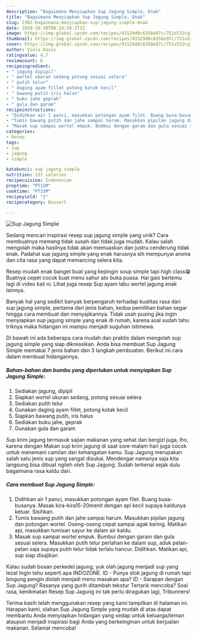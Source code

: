 ```yaml
---
description: "Bagaimana Menyiapkan Sup Jagung Simple, Enak"
title: "Bagaimana Menyiapkan Sup Jagung Simple, Enak"
slug: 2362-bagaimana-menyiapkan-sup-jagung-simple-enak
date: 2020-10-30T00:24:34.371Z
image: https://img-global.cpcdn.com/recipes/41529d0c6358e97c/751x532cq70/sup-jagung-simple-foto-resep-utama.jpg
thumbnail: https://img-global.cpcdn.com/recipes/41529d0c6358e97c/751x532cq70/sup-jagung-simple-foto-resep-utama.jpg
cover: https://img-global.cpcdn.com/recipes/41529d0c6358e97c/751x532cq70/sup-jagung-simple-foto-resep-utama.jpg
author: Viola Davis
ratingvalue: 4.7
reviewcount: 6
recipeingredient:
- " jagung dipipil"
- " wortel ukuran sedang potong sesuai selera"
- " putih telur"
- " daging ayam fillet potong kotak kecil"
- " bawang putih iris halus"
- " buku jahe geprak"
- " gula dan garam"
recipeinstructions:
- "Didihkan air 1 panci, masukkan potongan ayam filet. Buang busa-busanya. Masak kira-kira15-20menit dengan api kecil supaya kaldunya keluar. Sisihkan."
- "Tumis bawang putih dan jahe sampai harum. Masukkan pipilan jagung dan potongan wortel. Oseng-oseng cepat sampai agak kering. Matikan api, masukkan tumisan sayur ke dalam air kaldu."
- "Masak sup sampai wortel empuk. Bumbui dengan garam dan gula sesuai selera. Masukkan putih telur perlahan ke dalam sup, aduk pelan-pelan saja supaya putih telur tidak terlalu hancur. Didihkan. Matikan api, sup siap disajikan"
categories:
- Resep
tags:
- sup
- jagung
- simple

katakunci: sup jagung simple 
nutrition: 137 calories
recipecuisine: Indonesian
preptime: "PT15M"
cooktime: "PT33M"
recipeyield: "2"
recipecategory: Dessert

---
```



![Sup Jagung Simple](https://img-global.cpcdn.com/recipes/41529d0c6358e97c/751x532cq70/sup-jagung-simple-foto-resep-utama.jpg)

Sedang mencari inspirasi resep sup jagung simple yang unik? Cara membuatnya memang tidak susah dan tidak juga mudah. Kalau salah mengolah maka hasilnya tidak akan memuaskan dan justru cenderung tidak enak. Padahal sup jagung simple yang enak harusnya sih mempunyai aroma dan cita rasa yang dapat memancing selera kita.

Resep mudah enak banget buat yang kepingin soup simple tapi high class😁 Buatnya cepet cocok buat menu sahur ato buka puasa. Hai gais bertemu lagi di video kali ni. Lihat juga resep Sup ayam labu wortel jagung enak lainnya.

Banyak hal yang sedikit banyak berpengaruh terhadap kualitas rasa dari sup jagung simple, pertama dari jenis bahan, kedua pemilihan bahan segar hingga cara membuat dan menyajikannya. Tidak usah pusing jika ingin menyiapkan sup jagung simple yang enak di rumah, karena asal sudah tahu triknya maka hidangan ini mampu menjadi suguhan istimewa.


Di bawah ini ada beberapa cara mudah dan praktis dalam mengolah sup jagung simple yang siap dikreasikan. Anda bisa membuat Sup Jagung Simple memakai 7 jenis bahan dan 3 langkah pembuatan. Berikut ini cara dalam membuat hidangannya.

<!--inarticleads1-->

##### Bahan-bahan dan bumbu yang diperlukan untuk menyiapkan Sup Jagung Simple:

1. Sediakan  jagung, dipipil
1. Siapkan  wortel ukuran sedang, potong sesuai selera
1. Sediakan  putih telur
1. Gunakan  daging ayam fillet, potong kotak kecil
1. Siapkan  bawang putih, iris halus
1. Sediakan  buku jahe, geprak
1. Gunakan  gula dan garam


Sup krim jagung termasuk sajian makanan yang sehat dan bergizi juga, lho, karena dengan Makan sup krim jagung di saat sore-malam hari juga cocok untuk menemani camilan dan kehangatan kamu. Sup Jagung merupakan salah satu jenis sup yang sangat disukai. Mendengar namanya saja kita langsung bisa dibuat ngileh oleh Sup Jagung. Sudah terkenal sejak dulu bagaimana rasa kaldu dari. 

<!--inarticleads2-->

##### Cara membuat Sup Jagung Simple:

1. Didihkan air 1 panci, masukkan potongan ayam filet. Buang busa-busanya. Masak kira-kira15-20menit dengan api kecil supaya kaldunya keluar. Sisihkan.
1. Tumis bawang putih dan jahe sampai harum. Masukkan pipilan jagung dan potongan wortel. Oseng-oseng cepat sampai agak kering. Matikan api, masukkan tumisan sayur ke dalam air kaldu.
1. Masak sup sampai wortel empuk. Bumbui dengan garam dan gula sesuai selera. Masukkan putih telur perlahan ke dalam sup, aduk pelan-pelan saja supaya putih telur tidak terlalu hancur. Didihkan. Matikan api, sup siap disajikan


Kalau sudah bosan perkedel jagung, yuk olah jagung menjadi sup yang lezat Ingin tahu seperti apa INDOZONE. ID - Punya stok jagung di rumah tapi bingung pengin diolah menjadi menu masakan apa? ID - Sarapan dengan Sup Jagung? Rasanya yang gurih ditambah tekstur Tertarik mencoba? Soal rasa, kenikmatan Resep Sup Jagung ini tak perlu diragukan lagi, Tribunners! 

Terima kasih telah menggunakan resep yang kami tampilkan di halaman ini. Harapan kami, olahan Sup Jagung Simple yang mudah di atas dapat membantu Anda menyiapkan hidangan yang sedap untuk keluarga/teman ataupun menjadi inspirasi bagi Anda yang berkeinginan untuk berjualan makanan. Selamat mencoba!
